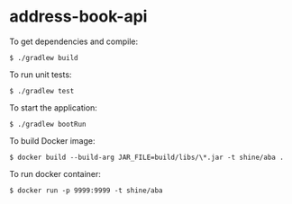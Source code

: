 # address-book-api

To get dependencies and compile:

    $ ./gradlew build  

To run unit tests:

    $ ./gradlew test

To start the application:

    $ ./gradlew bootRun

To build Docker image:

    $ docker build --build-arg JAR_FILE=build/libs/\*.jar -t shine/aba .

To run docker container:

    $ docker run -p 9999:9999 -t shine/aba